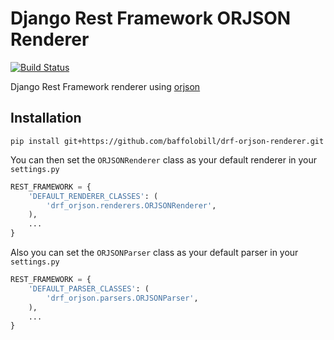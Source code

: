 Django Rest Framework ORJSON Renderer
==================

[![Build Status](https://travis-ci.org/baffolobill/drf-orjson-renderer.png?branch=master)](https://travis-ci.org/baffolobill/drf-orjson-renderer)

Django Rest Framework renderer using [orjson](https://github.com/ijl/orjson)

## Installation

`pip install git+https://github.com/baffolobill/drf-orjson-renderer.git`

You can then set the `ORJSONRenderer` class as your default renderer in your `settings.py`

```python
REST_FRAMEWORK = {
    'DEFAULT_RENDERER_CLASSES': (
        'drf_orjson.renderers.ORJSONRenderer',
    ),
    ...
}
```

Also you can set the `ORJSONParser` class as your default parser in your `settings.py`

```python
REST_FRAMEWORK = {
    'DEFAULT_PARSER_CLASSES': (
        'drf_orjson.parsers.ORJSONParser',
    ),
    ...
}
```
